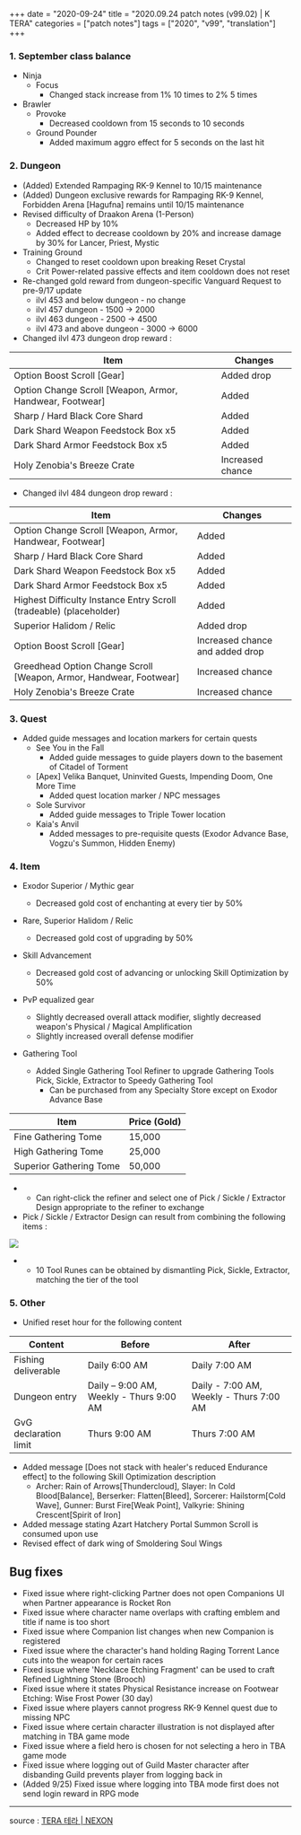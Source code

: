 +++
date = "2020-09-24"
title = "2020.09.24 patch notes (v99.02) | K TERA"
categories = ["patch notes"]
tags = ["2020", "v99", "translation"]
+++

### 1. September class balance
- Ninja
  - Focus
    - Changed stack increase from 1% 10 times to 2% 5 times
- Brawler
  - Provoke
    - Decreased cooldown from 15 seconds to 10 seconds
  - Ground Pounder
    - Added maximum aggro effect for 5 seconds on the last hit

### 2. Dungeon
- (Added) Extended Rampaging RK-9 Kennel to 10/15 maintenance
- (Added) Dungeon exclusive rewards for Rampaging RK-9 Kennel, Forbidden Arena [Hagufna] remains until 10/15 maintenance
- Revised difficulty of Draakon Arena (1-Person)
  - Decreased HP by 10%
  - Added effect to decrease cooldown by 20% and increase damage by 30% for Lancer, Priest, Mystic
- Training Ground
  - Changed to reset cooldown upon breaking Reset Crystal
  - Crit Power-related passive effects and item cooldown does not reset
- Re-changed gold reward from dungeon-specific Vanguard Request to pre-9/17 update
  - ilvl 453 and below dungeon - no change
  - ilvl 457 dungeon - 1500 -> 2000
  - ilvl 463 dungeon - 2500 -> 4500
  - ilvl 473 and above dungeon - 3000 -> 6000
- Changed ilvl 473 dungeon drop reward :

| Item | Changes |
| - | - |
| Option Boost Scroll [Gear] | Added drop |
| Option Change Scroll [Weapon, Armor, Handwear, Footwear] | Added |
| Sharp / Hard Black Core Shard | Added |
| Dark Shard Weapon Feedstock Box x5 | Added |
| Dark Shard Armor Feedstock Box x5 | Added |
| Holy Zenobia's Breeze Crate | Increased chance |

- Changed ilvl 484 dungeon drop reward :

| Item | Changes |
| - | - |
| Option Change Scroll [Weapon, Armor, Handwear, Footwear] | Added |
| Sharp / Hard Black Core Shard | Added |
| Dark Shard Weapon Feedstock Box x5 | Added |
| Dark Shard Armor Feedstock Box x5 | Added |
| Highest Difficulty Instance Entry Scroll (tradeable) (placeholder) | Added |
| Superior Halidom / Relic | Added drop |
| Option Boost Scroll [Gear] | Increased chance and added drop |
| Greedhead Option Change Scroll [Weapon, Armor, Handwear, Footwear] | Increased chance |
| Holy Zenobia's Breeze Crate | Increased chance |

### 3. Quest
- Added guide messages and location markers for certain quests
  - See You in the Fall
    - Added guide messages to guide players down to the basement of Citadel of Torment
  - [Apex] Velika Banquet, Uninvited Guests, Impending Doom, One More Time
    - Added quest location marker / NPC messages
  - Sole Survivor
    - Added guide messages to Triple Tower location
  - Kaia's Anvil
    - Added messages to pre-requisite quests (Exodor Advance Base, Vogzu's Summon, Hidden Enemy)

### 4. Item
- Exodor Superior / Mythic gear
  - Decreased gold cost of enchanting at every tier by 50%
- Rare, Superior Halidom / Relic
  - Decreased gold cost of upgrading by 50%
- Skill Advancement
  - Decreased gold cost of advancing or unlocking Skill Optimization by 50%
- PvP equalized gear
  - Slightly decreased overall attack modifier, slightly decreased weapon's Physical / Magical Amplification
  - Slightly increased overall defense modifier

- Gathering Tool
  - Added Single Gathering Tool Refiner to upgrade Gathering Tools Pick, Sickle, Extractor to Speedy Gathering Tool
    - Can be purchased from any Specialty Store except on Exodor Advance Base

| Item | Price (Gold) |
| - | - |
| Fine Gathering Tome | 15,000 |
| High Gathering Tome | 25,000 |
| Superior Gathering Tome | 50,000 |

  - 
    - Can right-click the refiner and select one of Pick / Sickle / Extractor Design appropriate to the refiner to exchange
  - Pick / Sickle / Extractor Design can result from combining the following items :

![](/images/patch/v99-02_1.png)

  - 
    - 10 Tool Runes can be obtained by dismantling Pick, Sickle, Extractor, matching the tier of the tool

### 5. Other
- Unified reset hour for the following content

| Content | Before | After |
| - | - | - |
| Fishing deliverable | Daily 6:00 AM | Daily 7:00 AM |
| Dungeon entry | Daily – 9:00 AM, Weekly - Thurs 9:00 AM  | Daily - 7:00 AM, Weekly - Thurs 7:00 AM |
| GvG declaration limit | Thurs 9:00 AM | Thurs 7:00 AM |

- Added message [Does not stack with healer's reduced Endurance effect] to the following Skill Optimization description
  - Archer: Rain of Arrows[Thundercloud], Slayer: In Cold Blood[Balance], Berserker: Flatten[Bleed], Sorcerer: Hailstorm[Cold Wave], Gunner: Burst Fire[Weak Point], Valkyrie: Shining Crescent[Spirit of Iron]
- Added message stating Azart Hatchery Portal Summon Scroll is consumed upon use
- Revised effect of dark wing of Smoldering Soul Wings

## Bug fixes

- Fixed issue where right-clicking Partner does not open Companions UI when Partner appearance is Rocket Ron
- Fixed issue where character name overlaps with crafting emblem and title if name is too short
- Fixed issue where Companion list changes when new Companion is registered
- Fixed issue where the character's hand holding Raging Torrent Lance cuts into the weapon for certain races
- Fixed issue where 'Necklace Etching Fragment' can be used to craft Refined Lightning Stone (Brooch)
- Fixed issue where it states Physical Resistance increase on Footwear Etching: Wise Frost Power (30 day)
- Fixed issue where players cannot progress RK-9 Kennel quest due to missing NPC
- Fixed issue where certain character illustration is not displayed after matching in TBA game mode
- Fixed issue where a field hero is chosen for not selecting a hero in TBA game mode
- Fixed issue where logging out of Guild Master character after disbanding Guild prevents player from logging back in
- (Added 9/25) Fixed issue where logging into TBA mode first does not send login reward in RPG mode

----

source : [TERA 테라 | NEXON](http://tera.nexon.com/news/update/view.aspx?n4articlesn=450)
